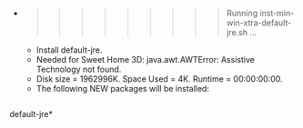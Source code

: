 * >>>>>>>>> Running inst-min-win-xtra-default-jre.sh ...
  * Install default-jre.
  * Needed for Sweet Home 3D: java.awt.AWTError: Assistive Technology not found.
  * Disk size = 1962996K. Space Used = 4K. Runtime = 00:00:00:00.
  * The following NEW packages will be installed:
  ```bash
default-jre*
  ```

